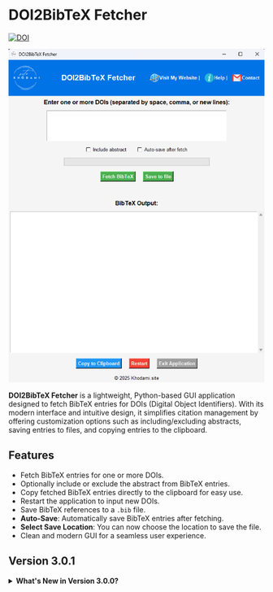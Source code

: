 
# DOI2BibTeX Fetcher

[![DOI](https://zenodo.org/badge/912144751.svg)](https://doi.org/10.5281/zenodo.14599850)

<div align="center">
     <img src="https://raw.githubusercontent.com/AhsanKhodami/doi2bibtex/refs/heads/main/mainapplication.png" alt="DOI2BibTeX Fetcher">
</div>

**DOI2BibTeX Fetcher** is a lightweight, Python-based GUI application designed to fetch BibTeX entries for DOIs (Digital Object Identifiers). With its modern interface and intuitive design, it simplifies citation management by offering customization options such as including/excluding abstracts, saving entries to files, and copying entries to the clipboard.



## **Features**

- Fetch BibTeX entries for one or more DOIs.
- Optionally include or exclude the abstract from BibTeX entries.
- Copy fetched BibTeX entries directly to the clipboard for easy use.
- Restart the application to input new DOIs.
- Save BibTeX references to a `.bib` file.
- **Auto-Save**: Automatically save BibTeX entries after fetching.
- **Select Save Location**: You can now choose the location to save the file.
- Clean and modern GUI for a seamless user experience.



## **Version 3.0.1**

<details>
  <summary><strong>What's New in Version 3.0.0?</strong></summary>


### New Features:
- **Auto-Save**: A new feature that automatically saves the fetched BibTeX entries after every fetch, making the process faster and more efficient.
- **Select Save Location**: Users can now choose where to save the `.bib` file. Once selected, the location will be remembered for future saves.
- **Improved Layout**: The checkboxes for "Include Abstract" and "Auto-Save" have been aligned horizontally, offering a more compact and neat layout.
- **Updated Icons**: The application now features new icons for the control buttons, enhancing the overall visual appeal.
- **Bug Fixes**: Several minor bugs have been fixed to improve the application's performance and stability.
- **check saving** : application checks if the file is saved or not and if not saved, it will ask the user to save the file before closing the application.
- **progress bar** : a progress bar is added to show the progress of fetching the bibtex entries.



## **How to Use**

### 1. **Launch the Application**
Upon launching, the GUI displays:
- **Header**: Application logo, title, and links to the GitHub repository and Google Scholar profile.
- **DOI Input Field**: Enter one or more DOIs (separated by space, comma, or new lines).
- **Abstract Option**: Checkbox to include/exclude abstracts.
- **Control Buttons**: Fetch BibTeX, copy to clipboard, restart, save to file, or exit.
- **Output Field**: Displays fetched BibTeX entries.

### 2. **Enter DOIs**
Input one or more DOIs using these formats:
- Space-separated: `10.1234/example1 10.5678/example2`
- Comma-separated: `10.1234/example1, 10.5678/example2`
- Newline-separated:
  ```
  10.1234/example1
  10.5678/example2
  ```

### 3. **Fetch BibTeX**
- Click **"Fetch BibTeX"** to retrieve entries for all valid DOIs.
- The fetched entries will appear in the output field.

### 4. **Customize BibTeX**
- Use the **"Include Abstract"** checkbox to control whether abstracts are included in the entries.

### 5. **Auto-Save (New in Version 3.0.0)**
- Check the **"Auto-save"** option to automatically save the BibTeX entries after fetching. This will eliminate the need for you to manually save the entries.

### 6. **Save to File (New in Version 2.0.0 and Updated in Version 3.0.0)**
- After fetching the BibTeX entries, click the **"Save to file"** button to save the entries to a `.bib` file on your computer.
- The application now remembers the location of your last save. If no location is selected, you'll be prompted to choose a save location.
- A green "Saved!" message will appear next to the **Save** button to confirm the save action.

### 7. **Restart the Form**
- Click **"Restart"** to clear all input and output fields.

---

## **Example**

### Input
```
10.1000/xyz123
10.1016/j.scitotenv.2020.141584
```

### Output (without abstracts):
```bibtex
@article{xyz123,
  author = {Author Name},
  title = {Example Article},
  journal = {Journal Name},
  year = {2020},
  doi = {10.1000/xyz123}
}

@article{scitotenv2020,
  author = {Another Author},
  title = {Another Example},
  journal = {Science of the Total Environment},
  year = {2020},
  doi = {10.1016/j.scitotenv.2020.141584}
}
```


## **Installation and Setup**

### Windows Users:
Easily navigate to the `release` section here in the **right section** or [🔗click here](https://github.com/AhsanKhodami/doi2bibtex/releases/), download the exe file, and run it with one click! Alternatively, if you prefer to run it as a Python file, follow the instructions below.

### **For Python Users**
If you'd prefer to run the Python script:
1. Clone the repository:
    ```bash
    git clone https://github.com/AhsanKhodami/doi2bibtex.git
    ```
2. Navigate to the directory:
    ```bash
    cd doi2bibtex
    ```
3. Install the required libraries:
    ```bash
    pip install requests pillow
    ```
4. Launch the GUI:
    ```bash
    python doi2bibtex.py
    ```

## **Contribution**

We welcome contributions! If you encounter issues, have feature suggestions, or would like to improve the project, open an issue or submit a pull request via the [GitHub repository](https://github.com/AhsanKhodami/doi2bibtex).


## **Credits**

- **Developer**: [Ahsan Khodami](https://khodami.site)
- **Design Inspiration**: [Khodami.site](https://khodami.site)

## **License**

This project is licensed under the MIT License. See the `LICENSE` file for more details.
